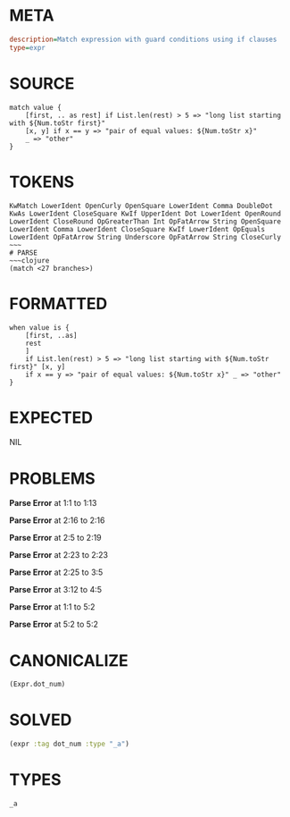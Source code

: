 # META
~~~ini
description=Match expression with guard conditions using if clauses
type=expr
~~~
# SOURCE
~~~roc
match value {
    [first, .. as rest] if List.len(rest) > 5 => "long list starting with ${Num.toStr first}"
    [x, y] if x == y => "pair of equal values: ${Num.toStr x}"
    _ => "other"
}
~~~
# TOKENS
~~~text
KwMatch LowerIdent OpenCurly OpenSquare LowerIdent Comma DoubleDot KwAs LowerIdent CloseSquare KwIf UpperIdent Dot LowerIdent OpenRound LowerIdent CloseRound OpGreaterThan Int OpFatArrow String OpenSquare LowerIdent Comma LowerIdent CloseSquare KwIf LowerIdent OpEquals LowerIdent OpFatArrow String Underscore OpFatArrow String CloseCurly ~~~
# PARSE
~~~clojure
(match <27 branches>)
~~~
# FORMATTED
~~~roc
when value is {
	[first, ..as]
	rest
	]
	if List.len(rest) > 5 => "long list starting with ${Num.toStr first}" [x, y]
	if x == y => "pair of equal values: ${Num.toStr x}" _ => "other"
}
~~~
# EXPECTED
NIL
# PROBLEMS
**Parse Error**
at 1:1 to 1:13

**Parse Error**
at 2:16 to 2:16

**Parse Error**
at 2:5 to 2:19

**Parse Error**
at 2:23 to 2:23

**Parse Error**
at 2:25 to 3:5

**Parse Error**
at 3:12 to 4:5

**Parse Error**
at 1:1 to 5:2

**Parse Error**
at 5:2 to 5:2

# CANONICALIZE
~~~clojure
(Expr.dot_num)
~~~
# SOLVED
~~~clojure
(expr :tag dot_num :type "_a")
~~~
# TYPES
~~~roc
_a
~~~

